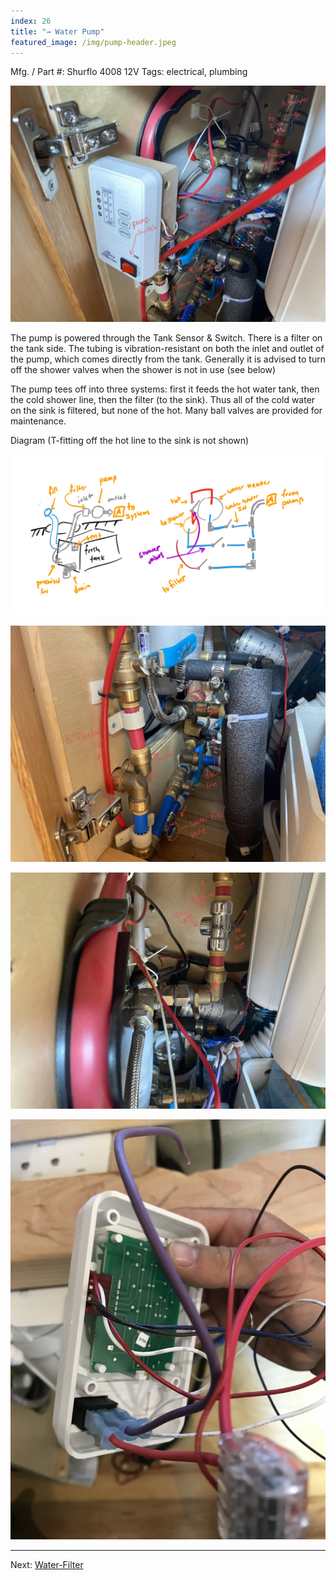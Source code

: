 ```yaml
---
index: 26
title: "→ Water Pump"
featured_image: /img/pump-header.jpeg
---
```


Mfg. / Part #: Shurflo 4008 12V 
Tags: electrical, plumbing

![pump-header.jpeg](img/pump-header.jpeg)

The pump is powered through the Tank Sensor & Switch. There is a filter on the tank side. The tubing is vibration-resistant on both the inlet and outlet of the pump, which comes directly from the tank.
Generally it is advised to turn off the shower valves when the shower is not in use (see below)

The pump tees off into three systems: first it feeds the hot water tank, then the cold shower line, then the filter (to the sink). Thus all of the cold water on the sink is filtered, but none of the hot. Many ball valves are provided for maintenance.

Diagram (T-fitting off the hot line to the sink is not shown)

![tanks-header](img/tanks-header.png)

![plumbing-header-2.jpeg](img/plumbing-header-2.jpeg)

![BB54BDDC-59DF-4EAE-A1AE-C1DC63C7CEA2.jpeg](img/BB54BDDC-59DF-4EAE-A1AE-C1DC63C7CEA2.jpeg)

![plumbing-control-panel](img/plumbing-control-panel.jpg)

---

Next: [Water-Filter](Water-Filter)